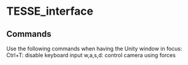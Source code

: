 # TESSE_interface

## Commands
Use the following commands when having the Unity window in focus:
Ctrl+T: disable keyboard input
w,a,s,d: control camera using forces
